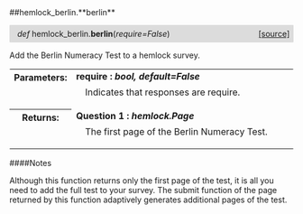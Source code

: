 <script src="https://cdn.mathjax.org/mathjax/latest/MathJax.js?config=TeX-AMS-MML_HTMLorMML" type="text/javascript"></script>

<link rel="stylesheet" href="https://assets.readthedocs.org/static/css/readthedocs-doc-embed.css" type="text/css" />

<style>
    a.src-href {
        float: right;
    }
    p.attr {
        margin-top: 0.5em;
        margin-left: 1em;
    }
    p.func-header {
        background-color: gainsboro;
        border-radius: 0.1em;
        padding: 0.5em;
        padding-left: 1em;
    }
    table.field-table {
        border-radius: 0.1em
    }
</style>##hemlock_berlin.**berlin**

<p class="func-header">
    <i>def</i> hemlock_berlin.<b>berlin</b>(<i>require=False</i>) <a class="src-href" target="_blank" href="https://github.com/dsbowen/hemlock-berlin/blob/master/hemlock_berlin/__init__.py#L9">[source]</a>
</p>

Add the Berlin Numeracy Test to a hemlock survey.

<table class="docutils field-list field-table" frame="void" rules="none">
    <col class="field-name" />
    <col class="field-body" />
    <tbody valign="top">
        <tr class="field">
    <th class="field-name"><b>Parameters:</b></td>
    <td class="field-body" width="100%"><b>require : <i>bool, default=False</i></b>
<p class="attr">
    Indicates that responses are require.
</p></td>
</tr>
<tr class="field">
    <th class="field-name"><b>Returns:</b></td>
    <td class="field-body" width="100%"><b>Question 1 : <i>hemlock.Page</i></b>
<p class="attr">
    The first page of the Berlin Numeracy Test.
</p></td>
</tr>
    </tbody>
</table>

####Notes

Although this function returns only the first page of the test, it is all
you need to add the full test to your survey. The submit function of the
page returned by this function adaptively generates additional pages of
the test.